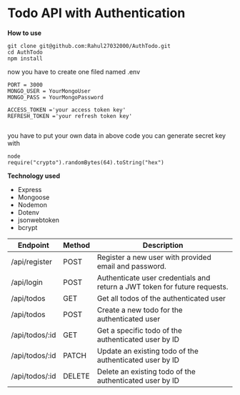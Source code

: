 # Todo API with Authentication

**How to use**

```
git clone git@github.com:Rahul27032000/AuthTodo.git
cd AuthTodo
npm install

```

now you have to create one filed named .env

```
PORT = 3000
MONGO_USER = YourMongoUser
MONGO_PASS = YourMongoPassword

ACCESS_TOKEN ='your access token key'
REFRESH_TOKEN ='your refresh token key'


```

you have to put your own data in above code
you can generate secret key with

```
node
require("crypto").randomBytes(64).toString("hex")
```

**Technology used**

- Express
- Mongoose
- Nodemon
- Dotenv
- jsonwebtoken
- bcrypt

| Endpoint       | Method | Description                                                               |
| -------------- | ------ | ------------------------------------------------------------------------- |
| /api/register  | POST   | Register a new user with provided email and password.                     |
| /api/login     | POST   | Authenticate user credentials and return a JWT token for future requests. |
| /api/todos     | GET    | Get all todos of the authenticated user                                   |
| /api/todos     | POST   | Create a new todo for the authenticated user                              |
| /api/todos/:id | GET    | Get a specific todo of the authenticated user by ID                       |
| /api/todos/:id | PATCH  | Update an existing todo of the authenticated user by ID                   |
| /api/todos/:id | DELETE | Delete an existing todo of the authenticated user by ID                   |
